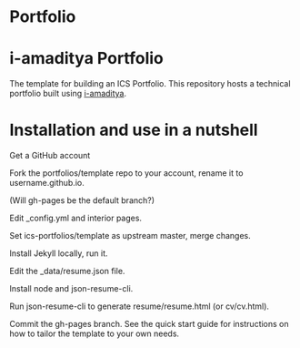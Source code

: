 #  Portfolio
# i-amaditya Portfolio

The template for building an ICS Portfolio.
This repository hosts a technical portfolio built using [i-amaditya](https://github.com/i-amaditya/Portfolio.git). 

# Installation and use in a nutshell

 Get a GitHub account

Fork the portfolios/template repo to your account, rename it to username.github.io.

 (Will gh-pages be the default branch?)

 Edit _config.yml and interior pages.

 Set ics-portfolios/template as upstream master, merge changes.

 

 Install Jekyll locally, run it.

Edit the _data/resume.json file.

 Install node and json-resume-cli.

 Run json-resume-cli to generate resume/resume.html (or cv/cv.html).

 Commit the gh-pages branch.
See the quick start guide for instructions on how to tailor the template to your own needs.
